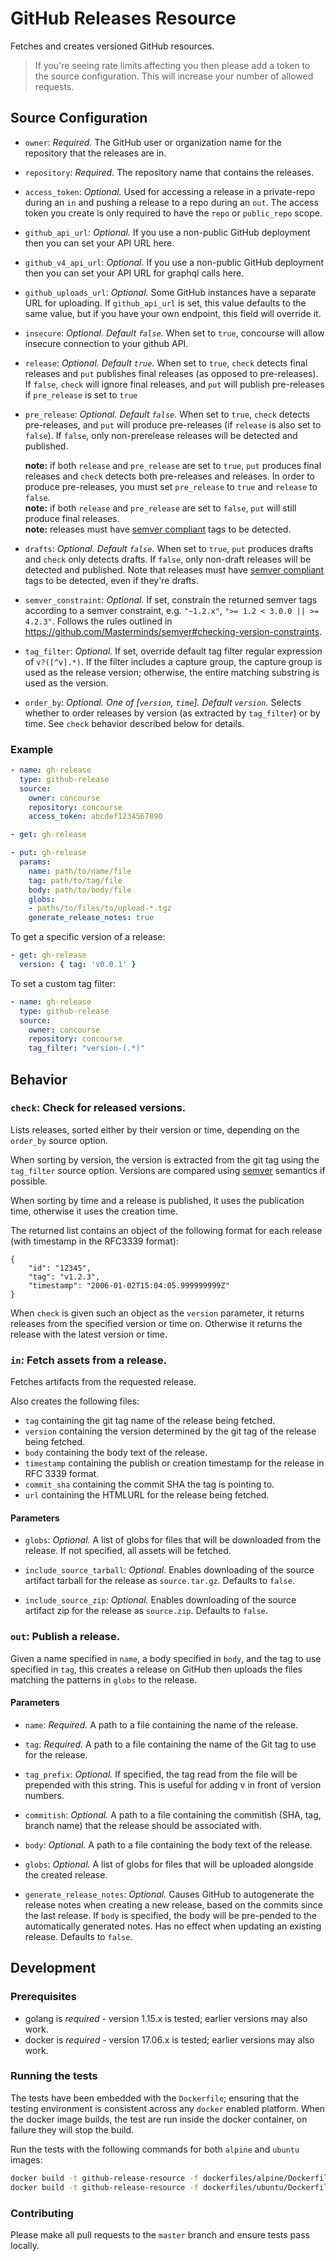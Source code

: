 # GitHub Releases Resource

Fetches and creates versioned GitHub resources.

> If you're seeing rate limits affecting you then please add a token to the source
> configuration. This will increase your number of allowed requests.

## Source Configuration

* `owner`: *Required.* The GitHub user or organization name for the repository
  that the releases are in.

* `repository`: *Required.* The repository name that contains the releases.

* `access_token`: *Optional.* Used for accessing a release in a private-repo
   during an `in` and pushing a release to a repo during an `out`. The access
   token you create is only required to have the `repo` or `public_repo` scope.

* `github_api_url`: *Optional.* If you use a non-public GitHub deployment then
  you can set your API URL here.
  
* `github_v4_api_url`: *Optional.* If you use a non-public GitHub deployment then
  you can set your API URL for graphql calls here.

* `github_uploads_url`: *Optional.* Some GitHub instances have a separate URL
  for uploading. If `github_api_url` is set, this value defaults to the same
  value, but if you have your own endpoint, this field will override it.

* `insecure`: *Optional. Default `false`.* When set to `true`, concourse will allow
  insecure connection to your github API.

* `release`: *Optional. Default `true`.* When set to `true`, `check` detects
  final releases and `put` publishes final releases (as opposed to
  pre-releases). If `false`, `check` will ignore final releases, and `put` will
  publish pre-releases if `pre_release` is set to `true`

* `pre_release`: *Optional. Default `false`.* When set to `true`, `check`
  detects pre-releases, and `put` will produce pre-releases (if `release` is
  also set to `false`). If `false`, only non-prerelease releases will be detected
  and published.

  **note:** if both `release` and `pre_release` are set to `true`, `put`
  produces final releases and `check` detects both pre-releases and releases. In
  order to produce pre-releases, you must set `pre_release` to `true` and
  `release` to `false`.  
  **note:** if both `release` and `pre_release` are set to `false`, `put` will
  still produce final releases.  
  **note:** releases must have [semver compliant](https://semver.org/#backusnaur-form-grammar-for-valid-semver-versions) tags to be detected.

* `drafts`: *Optional. Default `false`.* When set to `true`, `put` produces
  drafts and `check` only detects drafts. If `false`, only non-draft releases
  will be detected and published. Note that releases must have [semver compliant](https://semver.org/#backusnaur-form-grammar-for-valid-semver-versions)
  tags to be detected, even if they're drafts.

* `semver_constraint`: *Optional.* If set, constrain the returned semver tags according
  to a semver constraint, e.g. `"~1.2.x"`, `">= 1.2 < 3.0.0 || >= 4.2.3"`.
  Follows the rules outlined in https://github.com/Masterminds/semver#checking-version-constraints.

* `tag_filter`: *Optional.* If set, override default tag filter regular
  expression of `v?([^v].*)`. If the filter includes a capture group, the capture
  group is used as the release version; otherwise, the entire matching substring
  is used as the version.

* `order_by`: *Optional. One of [`version`, `time`]. Default `version`.*
   Selects whether to order releases by version (as extracted by `tag_filter`)
   or by time. See `check` behavior described below for details.

### Example

``` yaml
- name: gh-release
  type: github-release
  source:
    owner: concourse
    repository: concourse
    access_token: abcdef1234567890
```

``` yaml
- get: gh-release
```

``` yaml
- put: gh-release
  params:
    name: path/to/name/file
    tag: path/to/tag/file
    body: path/to/body/file
    globs:
    - paths/to/files/to/upload-*.tgz
    generate_release_notes: true
```

To get a specific version of a release:

``` yaml
- get: gh-release
  version: { tag: 'v0.0.1' }
```

To set a custom tag filter:

```yaml
- name: gh-release
  type: github-release
  source:
    owner: concourse
    repository: concourse
    tag_filter: "version-(.*)"
```

## Behavior

### `check`: Check for released versions.

Lists releases, sorted either by their version or time, depending on the `order_by` source option.

When sorting by version, the version is extracted from the git tag using the `tag_filter` source option.
Versions are compared using [semver](http://semver.org) semantics if possible.

When sorting by time and a release is published, it uses the publication time, otherwise it uses the creation time.

The returned list contains an object of the following format for each release (with timestamp in the RFC3339 format):

```
{
    "id": "12345",
    "tag": "v1.2.3",
    "timestamp": "2006-01-02T15:04:05.999999999Z"
}
```

When `check` is given such an object as the `version` parameter, it returns releases from the specified version or time on.
Otherwise it returns the release with the latest version or time.

### `in`: Fetch assets from a release.

Fetches artifacts from the requested release.

Also creates the following files:

* `tag` containing the git tag name of the release being fetched.
* `version` containing the version determined by the git tag of the release being fetched.
* `body` containing the body text of the release.
* `timestamp` containing the publish or creation timestamp for the release in RFC 3339 format.
* `commit_sha` containing the commit SHA the tag is pointing to.
* `url` containing the HTMLURL for the release being fetched.

#### Parameters

* `globs`: *Optional.* A list of globs for files that will be downloaded from
  the release. If not specified, all assets will be fetched.

* `include_source_tarball`: *Optional.* Enables downloading of the source
  artifact tarball for the release as `source.tar.gz`. Defaults to `false`.

* `include_source_zip`: *Optional.* Enables downloading of the source
  artifact zip for the release as `source.zip`. Defaults to `false`.

### `out`: Publish a release.

Given a name specified in `name`, a body specified in `body`, and the tag to use
specified in `tag`, this creates a release on GitHub then uploads the files
matching the patterns in `globs` to the release.

#### Parameters

* `name`: *Required.* A path to a file containing the name of the release.

* `tag`: *Required.* A path to a file containing the name of the Git tag to use
  for the release.

* `tag_prefix`: *Optional.*  If specified, the tag read from the file will be
prepended with this string. This is useful for adding v in front of version numbers.

* `commitish`: *Optional.* A path to a file containing the commitish (SHA, tag,
  branch name) that the release should be associated with.

* `body`: *Optional.* A path to a file containing the body text of the release.

* `globs`: *Optional.* A list of globs for files that will be uploaded alongside
  the created release.

* `generate_release_notes`: *Optional.* Causes GitHub to autogenerate the release notes
  when creating a new release, based on the commits since the last release.
  If `body` is specified, the body will be pre-pended to the automatically generated
  notes. Has no effect when updating an existing release. Defaults to `false`.

## Development

### Prerequisites

* golang is *required* - version 1.15.x is tested; earlier versions may also
  work.
* docker is *required* - version 17.06.x is tested; earlier versions may also
  work.

### Running the tests

The tests have been embedded with the `Dockerfile`; ensuring that the testing
environment is consistent across any `docker` enabled platform. When the docker
image builds, the test are run inside the docker container, on failure they
will stop the build.

Run the tests with the following commands for both `alpine` and `ubuntu` images:

```sh
docker build -t github-release-resource -f dockerfiles/alpine/Dockerfile .
docker build -t github-release-resource -f dockerfiles/ubuntu/Dockerfile --build-arg base_image=ubuntu:latest .
```

### Contributing

Please make all pull requests to the `master` branch and ensure tests pass
locally.
